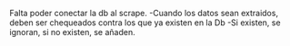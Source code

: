 Falta poder conectar la db al scrape.
-Cuando los datos sean extraidos, deben ser chequeados contra los que ya existen en la Db
-Si existen, se ignoran, si no existen, se añaden.

